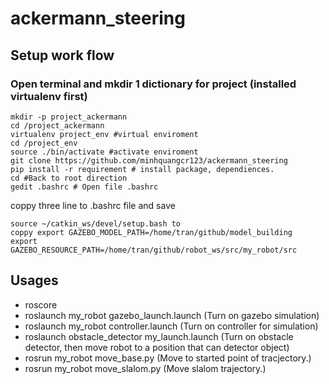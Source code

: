 # ackermann_steering
## Setup work flow
### Open terminal and mkdir 1 dictionary for project (installed virtualenv first)
```
mkdir -p project_ackermann
cd /project_ackermann
virtualenv project_env #virtual enviroment
cd /project_env
source ./bin/activate #activate enviroment
git clone https://github.com/minhquangcr123/ackermann_steering
pip install -r requirement # install package, dependiences. 
cd #Back to root direction
gedit .bashrc # Open file .bashrc
```
coppy three line to .bashrc file and save

```
source ~/catkin_ws/devel/setup.bash to 
coppy export GAZEBO_MODEL_PATH=/home/tran/github/model_building
export GAZEBO_RESOURCE_PATH=/home/tran/github/robot_ws/src/my_robot/src
```
## Usages
- roscore
- roslaunch my_robot gazebo_launch.launch 				(Turn on gazebo simulation)
- roslaunch my_robot controller.launch	 				(Turn on controller for simulation)
- roslaunch obstacle_detector my_launch.launch 				(Turn on obstacle detector, then move robot to a position that can detector object)
- rosrun my_robot move_base.py						(Move to started point of tracjectory.)
- rosrun my_robot move_slalom.py					(Move slalom trajectory.)
